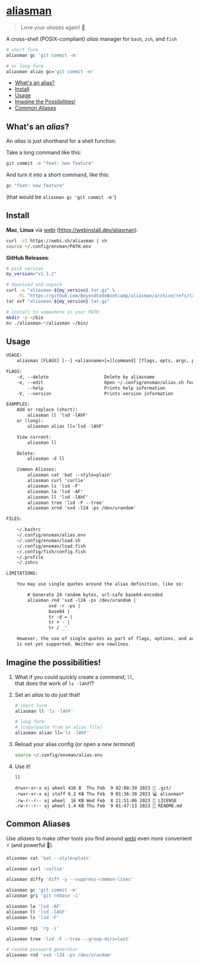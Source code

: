 # [aliasman](https://github.com/BeyondCodeBootcamp/aliasman)

> Love your *alias*es again! 🥸

A cross-shell (POSIX-compliant) _alias_ manager for `bash`, `zsh`, and `fish`

```sh
# short form
aliasman gc 'git commit -m'

# or long form
aliasman alias gc='git commit -m'
```

-   [What's an alias?](#whats-an-alias)
-   [Install](#install)
-   [Usage](#usage)
-   [Imagine the Possibilities!](#imagine-the-possibilities)
-   [Common Aliases](#common-aliases)

## What's an _alias_?

An _alias_ is just shorthand for a shell function.

Take a long command like this:

```sh
git commit -m "feat: new feature"
```

And turn it into a short command, like this:

```sh
gc "feat: new feature"
```

(that would be `aliasman gc 'git commit -m'`)

## Install

**Mac**, **Linux** via [webi](https://webinstall.dev/) (<https://webinstall.dev/aliasman>):

```sh
curl -sS https://webi.sh/aliasman | sh
source ~/.config/envman/PATH.env
```

**GitHub Releases**:

```sh
# pick version
my_version="v1.1.2"

# download and unpack
curl -o "aliasman-${my_version}.tar.gz" \
    -fL "https://github.com/BeyondCodeBootcamp/aliasman/archive/refs/tags/${my_version}.tar.gz"
tar xvf "aliasman-${my_version}.tar.gz"

# install to somewhere in your PATH
mkdir -p ~/bin
mv ./aliasman-*/aliasman ~/bin/
```

## Usage

```txt
USAGE:
    aliasman [FLAGS] [--] <aliasname>[=][command] [flags, opts, args, pipes, etc]

FLAGS:
    -d, --delete                     Delete by aliasname
    -e, --edit                       Open ~/.config/envman/alias.sh for editing
        --help                       Prints help information
    -V, --version                    Prints version information

EXAMPLES:
    Add or replace (short):
        aliasman ll 'lsd -lAhF'
    or (long):
        aliasman alias ll='lsd -lAhF'

    View current:
        aliasman ll

    Delete:
        aliasman -d ll

    Common Aliases:
        aliasman cat 'bat --style=plain'
        aliasman curl 'curlie'
        aliasman ls 'lsd -F'
        aliasman la 'lsd -AF'
        aliasman ll 'lsd -lAhF'
        aliasman tree 'lsd -F --tree'
        aliasman xrnd 'xxd -l24 -ps /dev/urandom'

FILES:

    ~/.bashrc
    ~/.config/envman/alias.env
    ~/.config/envman/load.sh
    ~/.config/envman/load.fish
    ~/.config/fish/config.fish
    ~/.profile
    ~/.zshrc

LIMITATIONS:

    You may use single quotes around the alias definition, like so:

        # Generate 24 random bytes, url-safe base64-encoded
        aliasman rnd 'xxd -l24 -ps /dev/urandom |
                xxd -r -ps |
                base64 |
                tr -d = |
                tr + - |
                tr / _'

    However, the use of single quotes as part of flags, options, and arguments
    is not yet supported. Neither are newlines.
```

## Imagine the possibilities!

1. What if you could quickly create a _command_, `ll`, \
   that does the work of `ls -lAhF`!?
2. Set an _alias_ to do just that!

    ```sh
    # short form
    aliasman ll 'ls -lAhF'

    # long form
    # (copy/paste from an alias file)
    aliasman alias ll='ls -lAhF'
    ```

3. Reload your alias config (or open a _new terminal_)
    ```sh
    source ~/.config/envman/alias.env
    ```
4. Use it!
    ```sh
    ll
    ```
    ```text
    drwxr-xr-x aj wheel 416 B  Thu Feb  9 02:08:39 2023 📂 .git/
    .rwxr-xr-x aj staff 6.2 KB Thu Feb  9 01:36:30 2023 💻 aliasman*
    .rw-r--r-- aj wheel  16 KB Wed Feb  8 21:51:06 2023 🔑 LICENSE
    .rw-r--r-- aj wheel 1.4 KB Thu Feb  9 01:47:13 2023 📄 README.md
    ```

## Common Aliases

Use *alias*es to make other tools you find around [webi](https://webinstall.dev) even _more_ convenient ⚡️ (and powerful 💪).

```sh
aliasman cat 'bat --style=plain'

aliasman curl 'curlie'

aliasman diffy 'diff -y --suppress-common-lines'

aliasman gc 'git commit -m'
aliasman gri 'git rebase -i'

aliasman la 'lsd -AF'
aliasman ll 'lsd -lAhF'
aliasman ls 'lsd -F'

aliasman rgi 'rg -i'

aliasman tree 'lsd -F --tree --group-dirs=last'

# random password generator
aliasman rnd 'xxd -l24 -ps /dev/urandom'
```
